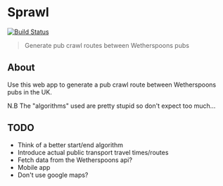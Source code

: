 # Sprawl

[![Build Status](https://travis-ci.com/threesquared/sprawl.svg?branch=master)](https://travis-ci.com/threesquared/sprawl)

> Generate pub crawl routes between Wetherspoons pubs

## About

Use this web app to generate a pub crawl route between Wetherspoons pubs in the UK.

N.B The "algorithms" used are pretty stupid so don't expect too much...

## TODO

* Think of a better start/end algorithm
* Introduce actual public transport travel times/routes
* Fetch data from the Wetherspoons api?
* Mobile app
* Don't use google maps?
